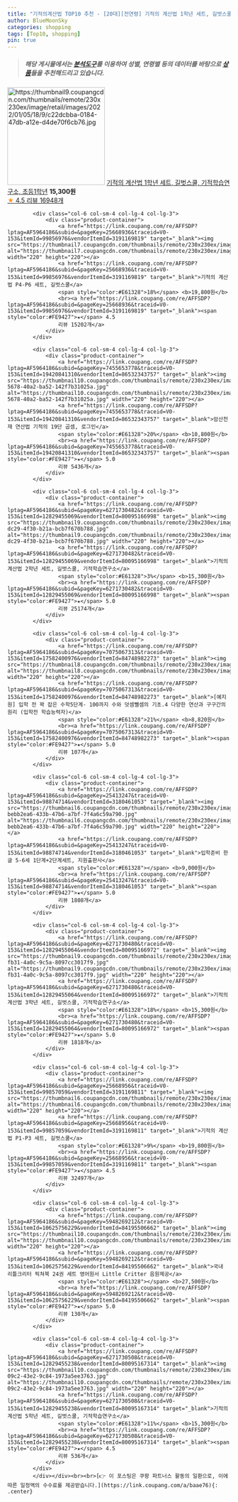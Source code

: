 ```yaml
---
title: "기적의계산법 TOP10 추천 - [20대][전연령] 기적의 계산법 1학년 세트, 길벗스쿨, 기적학습연구소, 초등1학년"
author: BlueMoonSky
categories: shopping
tags: [Top10, shopping]
pin: true
---
```


> ##### 해당 게시물에서는 [**분석도구**](https://itemscout.io/)를 이용하여 **성별**, **연령별** 등의 데이터를 바탕으로 [**상품**](https://link.coupang.com/a/baae76)들을 추천해드리고 있습니다.
<div class="container"><div class="row">
            <div class="col-6 col-sm-4 col-lg-4 col-lg-3">
                <div class="product-container">
                    <a href="https://link.coupang.com/re/AFFSDP?lptag=AF5964186&subid=&pageKey=6271730582&traceid=V0-153&itemId=12829455619&vendorItemId=80095167791" target="_blank"><img src="https://thumbnail9.coupangcdn.com/thumbnails/remote/230x230ex/image/retail/images/2022/01/05/18/9/c22dcbba-0184-47db-a12e-d4de70f6cb76.jpg" alt="https://thumbnail9.coupangcdn.com/thumbnails/remote/230x230ex/image/retail/images/2022/01/05/18/9/c22dcbba-0184-47db-a12e-d4de70f6cb76.jpg" width="220" height="220"></a>
                    <a href="https://link.coupang.com/re/AFFSDP?lptag=AF5964186&subid=&pageKey=6271730582&traceid=V0-153&itemId=12829455619&vendorItemId=80095167791" target="_blank">기적의 계산법 1학년 세트, 길벗스쿨, 기적학습연구소, 초등1학년</a>
                    <span style="color:#E61328"></span> <b>15,300원</b>
                    <br><a href="https://link.coupang.com/re/AFFSDP?lptag=AF5964186&subid=&pageKey=6271730582&traceid=V0-153&itemId=12829455619&vendorItemId=80095167791" target="_blank"><span style="color:#FE9427">★</span> 4.5
                    리뷰 16948개</a>
                </div>
            </div>
            
            <div class="col-6 col-sm-4 col-lg-4 col-lg-3">
                <div class="product-container">
                    <a href="https://link.coupang.com/re/AFFSDP?lptag=AF5964186&subid=&pageKey=25668936&traceid=V0-153&itemId=99856976&vendorItemId=3191169819" target="_blank"><img src="https://thumbnail7.coupangcdn.com/thumbnails/remote/230x230ex/image/vendor_inventory/2e0a/b07f029dd698f822243072caadbb2192b50f3a25c7742eb8bde74bfc8a00.jpg" alt="https://thumbnail7.coupangcdn.com/thumbnails/remote/230x230ex/image/vendor_inventory/2e0a/b07f029dd698f822243072caadbb2192b50f3a25c7742eb8bde74bfc8a00.jpg" width="220" height="220"></a>
                    <a href="https://link.coupang.com/re/AFFSDP?lptag=AF5964186&subid=&pageKey=25668936&traceid=V0-153&itemId=99856976&vendorItemId=3191169819" target="_blank">기적의 계산법 P4-P6 세트, 길벗스쿨</a>
                    <span style="color:#E61328">18%</span> <b>19,800원</b>
                    <br><a href="https://link.coupang.com/re/AFFSDP?lptag=AF5964186&subid=&pageKey=25668936&traceid=V0-153&itemId=99856976&vendorItemId=3191169819" target="_blank"><span style="color:#FE9427">★</span> 4.5
                    리뷰 15202개</a>
                </div>
            </div>
            
            <div class="col-6 col-sm-4 col-lg-4 col-lg-3">
                <div class="product-container">
                    <a href="https://link.coupang.com/re/AFFSDP?lptag=AF5964186&subid=&pageKey=7455653778&traceid=V0-153&itemId=19420841310&vendorItemId=86532343757" target="_blank"><img src="https://thumbnail10.coupangcdn.com/thumbnails/remote/230x230ex/image/retail/images/2023/07/10/11/3/90aa7504-5678-40a2-ba52-142f7b31025a.jpg" alt="https://thumbnail10.coupangcdn.com/thumbnails/remote/230x230ex/image/retail/images/2023/07/10/11/3/90aa7504-5678-40a2-ba52-142f7b31025a.jpg" width="220" height="220"></a>
                    <a href="https://link.coupang.com/re/AFFSDP?lptag=AF5964186&subid=&pageKey=7455653778&traceid=V0-153&itemId=19420841310&vendorItemId=86532343757" target="_blank">암산천재 연산법 기적의 19단 곱셈, 로그인</a>
                    <span style="color:#E61328">20%</span> <b>10,800원</b>
                    <br><a href="https://link.coupang.com/re/AFFSDP?lptag=AF5964186&subid=&pageKey=7455653778&traceid=V0-153&itemId=19420841310&vendorItemId=86532343757" target="_blank"><span style="color:#FE9427">★</span> 5.0
                    리뷰 5436개</a>
                </div>
            </div>
            
            <div class="col-6 col-sm-4 col-lg-4 col-lg-3">
                <div class="product-container">
                    <a href="https://link.coupang.com/re/AFFSDP?lptag=AF5964186&subid=&pageKey=6271730482&traceid=V0-153&itemId=12829455069&vendorItemId=80095166998" target="_blank"><img src="https://thumbnail9.coupangcdn.com/thumbnails/remote/230x230ex/image/retail/images/2022/01/05/18/7/5c4026b9-dc29-4f30-b21a-bcb7f670b788.jpg" alt="https://thumbnail9.coupangcdn.com/thumbnails/remote/230x230ex/image/retail/images/2022/01/05/18/7/5c4026b9-dc29-4f30-b21a-bcb7f670b788.jpg" width="220" height="220"></a>
                    <a href="https://link.coupang.com/re/AFFSDP?lptag=AF5964186&subid=&pageKey=6271730482&traceid=V0-153&itemId=12829455069&vendorItemId=80095166998" target="_blank">기적의 계산법 2학년 세트, 길벗스쿨, 기적학습연구소</a>
                    <span style="color:#E61328">3%</span> <b>15,300원</b>
                    <br><a href="https://link.coupang.com/re/AFFSDP?lptag=AF5964186&subid=&pageKey=6271730482&traceid=V0-153&itemId=12829455069&vendorItemId=80095166998" target="_blank"><span style="color:#FE9427">★</span> 5.0
                    리뷰 25174개</a>
                </div>
            </div>
            
            <div class="col-6 col-sm-4 col-lg-4 col-lg-3">
                <div class="product-container">
                    <a href="https://link.coupang.com/re/AFFSDP?lptag=AF5964186&subid=&pageKey=7075067313&traceid=V0-153&itemId=17582400976&vendorItemId=84748982273" target="_blank"><img src="https://thumbnail8.coupangcdn.com/thumbnails/remote/230x230ex/image/vendor_inventory/c006/8ddac96bb2e3a32668061f550aa03daca76ff5ffcb29b9024601ef040b10.jpg" alt="https://thumbnail8.coupangcdn.com/thumbnails/remote/230x230ex/image/vendor_inventory/c006/8ddac96bb2e3a32668061f550aa03daca76ff5ffcb29b9024601ef040b10.jpg" width="220" height="220"></a>
                    <a href="https://link.coupang.com/re/AFFSDP?lptag=AF5964186&subid=&pageKey=7075067313&traceid=V0-153&itemId=17582400976&vendorItemId=84748982273" target="_blank">[예지원] 입학 전 꽉 잡은 수학5단계- 100까지 수와 덧셈뺄셈의 기초.4 다양한 연산과 구구간의 원리 (입학전 학습능력자)</a>
                    <span style="color:#E61328">21%</span> <b>8,820원</b>
                    <br><a href="https://link.coupang.com/re/AFFSDP?lptag=AF5964186&subid=&pageKey=7075067313&traceid=V0-153&itemId=17582400976&vendorItemId=84748982273" target="_blank"><span style="color:#FE9427">★</span> 5.0
                    리뷰 107개</a>
                </div>
            </div>
            
            <div class="col-6 col-sm-4 col-lg-4 col-lg-3">
                <div class="product-container">
                    <a href="https://link.coupang.com/re/AFFSDP?lptag=AF5964186&subid=&pageKey=25413247&traceid=V0-153&itemId=98874714&vendorItemId=3180461053" target="_blank"><img src="https://thumbnail6.coupangcdn.com/thumbnails/remote/230x230ex/image/retail/images/249803807312965-bebb2ea6-433b-47b6-a7bf-7f4a6c59a790.jpg" alt="https://thumbnail6.coupangcdn.com/thumbnails/remote/230x230ex/image/retail/images/249803807312965-bebb2ea6-433b-47b6-a7bf-7f4a6c59a790.jpg" width="220" height="220"></a>
                    <a href="https://link.coupang.com/re/AFFSDP?lptag=AF5964186&subid=&pageKey=25413247&traceid=V0-153&itemId=98874714&vendorItemId=3180461053" target="_blank">입학준비 한글 5-6세 1단계+2단계세트, 지원출판사</a>
                    <span style="color:#E61328"></span> <b>9,000원</b>
                    <br><a href="https://link.coupang.com/re/AFFSDP?lptag=AF5964186&subid=&pageKey=25413247&traceid=V0-153&itemId=98874714&vendorItemId=3180461053" target="_blank"><span style="color:#FE9427">★</span> 5.0
                    리뷰 1808개</a>
                </div>
            </div>
            
            <div class="col-6 col-sm-4 col-lg-4 col-lg-3">
                <div class="product-container">
                    <a href="https://link.coupang.com/re/AFFSDP?lptag=AF5964186&subid=&pageKey=6271730480&traceid=V0-153&itemId=12829455064&vendorItemId=80095166972" target="_blank"><img src="https://thumbnail9.coupangcdn.com/thumbnails/remote/230x230ex/image/retail/images/2022/01/05/18/6/7b7b8418-fb31-4a0c-9c5a-8097cc3017f9.jpg" alt="https://thumbnail9.coupangcdn.com/thumbnails/remote/230x230ex/image/retail/images/2022/01/05/18/6/7b7b8418-fb31-4a0c-9c5a-8097cc3017f9.jpg" width="220" height="220"></a>
                    <a href="https://link.coupang.com/re/AFFSDP?lptag=AF5964186&subid=&pageKey=6271730480&traceid=V0-153&itemId=12829455064&vendorItemId=80095166972" target="_blank">기적의 계산법 3학년 세트, 길벗스쿨, 기적학습연구소</a>
                    <span style="color:#E61328">18%</span> <b>15,300원</b>
                    <br><a href="https://link.coupang.com/re/AFFSDP?lptag=AF5964186&subid=&pageKey=6271730480&traceid=V0-153&itemId=12829455064&vendorItemId=80095166972" target="_blank"><span style="color:#FE9427">★</span> 5.0
                    리뷰 1818개</a>
                </div>
            </div>
            
            <div class="col-6 col-sm-4 col-lg-4 col-lg-3">
                <div class="product-container">
                    <a href="https://link.coupang.com/re/AFFSDP?lptag=AF5964186&subid=&pageKey=25668956&traceid=V0-153&itemId=99857059&vendorItemId=3191169811" target="_blank"><img src="https://thumbnail6.coupangcdn.com/thumbnails/remote/230x230ex/image/vendor_inventory/77cb/4099de9fe5a87004d522cfe64a92704b5298dae07bfd36fe7794a307b34f.jpg" alt="https://thumbnail6.coupangcdn.com/thumbnails/remote/230x230ex/image/vendor_inventory/77cb/4099de9fe5a87004d522cfe64a92704b5298dae07bfd36fe7794a307b34f.jpg" width="220" height="220"></a>
                    <a href="https://link.coupang.com/re/AFFSDP?lptag=AF5964186&subid=&pageKey=25668956&traceid=V0-153&itemId=99857059&vendorItemId=3191169811" target="_blank">기적의 계산법 P1-P3 세트, 길벗스쿨</a>
                    <span style="color:#E61328">9%</span> <b>19,800원</b>
                    <br><a href="https://link.coupang.com/re/AFFSDP?lptag=AF5964186&subid=&pageKey=25668956&traceid=V0-153&itemId=99857059&vendorItemId=3191169811" target="_blank"><span style="color:#FE9427">★</span> 4.5
                    리뷰 32497개</a>
                </div>
            </div>
            
            <div class="col-6 col-sm-4 col-lg-4 col-lg-3">
                <div class="product-container">
                    <a href="https://link.coupang.com/re/AFFSDP?lptag=AF5964186&subid=&pageKey=5948269212&traceid=V0-153&itemId=10625756229&vendorItemId=84195506662" target="_blank"><img src="https://thumbnail10.coupangcdn.com/thumbnails/remote/230x230ex/image/vendor_inventory/29e2/2e0a057e154a079f91168a71880558bce591e3b2e609036a2aaf29c7bdf6.jpeg" alt="https://thumbnail10.coupangcdn.com/thumbnails/remote/230x230ex/image/vendor_inventory/29e2/2e0a057e154a079f91168a71880558bce591e3b2e609036a2aaf29c7bdf6.jpeg" width="220" height="220"></a>
                    <a href="https://link.coupang.com/re/AFFSDP?lptag=AF5964186&subid=&pageKey=5948269212&traceid=V0-153&itemId=10625756229&vendorItemId=84195506662" target="_blank">국내 리틀크리터 픽쳐북 24권 세트 영어원서 Little Critter 음원제공</a>
                    <span style="color:#E61328"></span> <b>27,500원</b>
                    <br><a href="https://link.coupang.com/re/AFFSDP?lptag=AF5964186&subid=&pageKey=5948269212&traceid=V0-153&itemId=10625756229&vendorItemId=84195506662" target="_blank"><span style="color:#FE9427">★</span> 5.0
                    리뷰 130개</a>
                </div>
            </div>
            
            <div class="col-6 col-sm-4 col-lg-4 col-lg-3">
                <div class="product-container">
                    <a href="https://link.coupang.com/re/AFFSDP?lptag=AF5964186&subid=&pageKey=6271730508&traceid=V0-153&itemId=12829455238&vendorItemId=80095167314" target="_blank"><img src="https://thumbnail10.coupangcdn.com/thumbnails/remote/230x230ex/image/retail/images/2022/01/05/18/8/f6ce575c-09c2-43e2-9c84-1973a5ee3763.jpg" alt="https://thumbnail10.coupangcdn.com/thumbnails/remote/230x230ex/image/retail/images/2022/01/05/18/8/f6ce575c-09c2-43e2-9c84-1973a5ee3763.jpg" width="220" height="220"></a>
                    <a href="https://link.coupang.com/re/AFFSDP?lptag=AF5964186&subid=&pageKey=6271730508&traceid=V0-153&itemId=12829455238&vendorItemId=80095167314" target="_blank">기적의 계산법 5학년 세트, 길벗스쿨, 기적학습연구소</a>
                    <span style="color:#E61328">11%</span> <b>15,300원</b>
                    <br><a href="https://link.coupang.com/re/AFFSDP?lptag=AF5964186&subid=&pageKey=6271730508&traceid=V0-153&itemId=12829455238&vendorItemId=80095167314" target="_blank"><span style="color:#FE9427">★</span> 4.5
                    리뷰 536개</a>
                </div>
            </div>
            </div></div><br><br>[👉 이 포스팅은 쿠팡 파트너스 활동의 일환으로, 이에 따른 일정액의 수수료를 제공받습니다.](https://link.coupang.com/a/baae76){: .center}